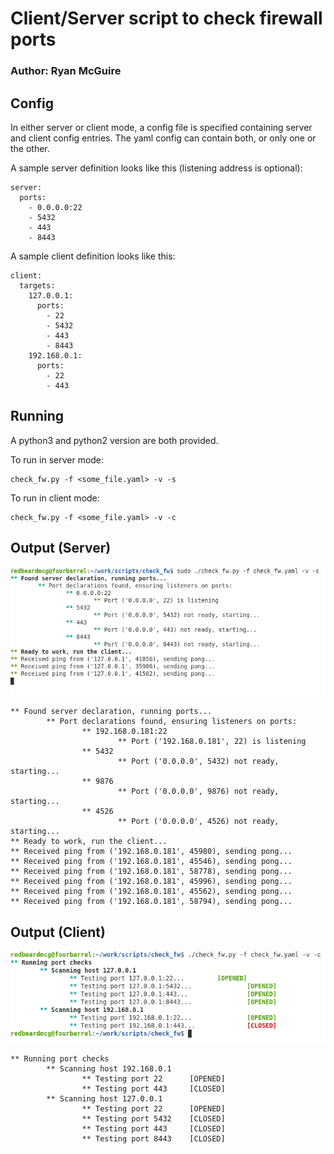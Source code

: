 # Client/Server script to check firewall ports
### Author: Ryan McGuire

## Config
In either server or client mode, a config file is specified containing 
server and client config entries. The yaml config can contain both, or only
one or the other.

A sample server definition looks like this (listening address is optional):
```
server:
  ports:
    - 0.0.0.0:22
    - 5432
    - 443
    - 8443
```

A sample client definition looks like this:
```
client:
  targets:
    127.0.0.1:
      ports:
        - 22
        - 5432
        - 443
        - 8443
    192.168.0.1:
      ports:
        - 22
        - 443
```

## Running
A python3 and python2 version are both provided.

To run in server mode:
```
check_fw.py -f <some_file.yaml> -v -s
```

To run in client mode:
```
check_fw.py -f <some_file.yaml> -v -c
```

## Output (Server)
![Server Output](/contrib/Screenshot_Server.png?raw=true "Server Output")
```
** Found server declaration, running ports...
        ** Port declarations found, ensuring listeners on ports:
                ** 192.168.0.181:22
                        ** Port ('192.168.0.181', 22) is listening
                ** 5432
                        ** Port ('0.0.0.0', 5432) not ready, starting...
                ** 9876
                        ** Port ('0.0.0.0', 9876) not ready, starting...
                ** 4526
                        ** Port ('0.0.0.0', 4526) not ready, starting...
** Ready to work, run the client...
** Received ping from ('192.168.0.181', 45980), sending pong...
** Received ping from ('192.168.0.181', 45546), sending pong...
** Received ping from ('192.168.0.181', 58778), sending pong...
** Received ping from ('192.168.0.181', 45996), sending pong...
** Received ping from ('192.168.0.181', 45562), sending pong...
** Received ping from ('192.168.0.181', 58794), sending pong...
```

## Output (Client)
![Server Output](/contrib/Screenshot_Client.png?raw=true "Client Output")
```
** Running port checks
        ** Scanning host 192.168.0.1
                ** Testing port 22      [OPENED]
                ** Testing port 443     [CLOSED]
        ** Scanning host 127.0.0.1
                ** Testing port 22      [OPENED]
                ** Testing port 5432    [CLOSED]
                ** Testing port 443     [CLOSED]
                ** Testing port 8443    [CLOSED]
```
